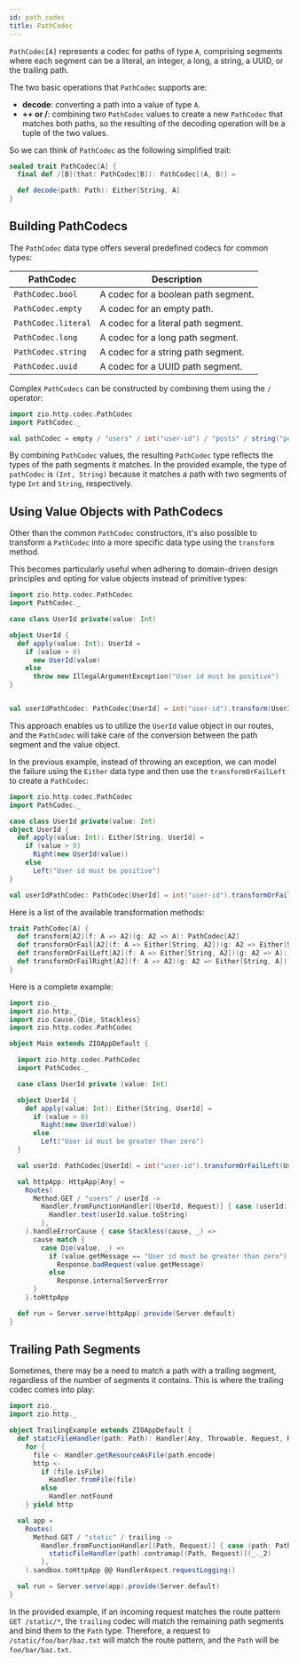```yaml
---
id: path_codec
title: PathCodec
---
```


`PathCodec[A]` represents a codec for paths of type `A`, comprising segments where each segment can be a literal, an integer, a long, a string, a UUID, or the trailing path.

The two basic operations that `PathCodec` supports are:

- **decode**: converting a path into a value of type `A`.
- **++ or /**: combining two `PathCodec` values to create a new `PathCodec` that matches both paths, so the resulting of the decoding operation will be a tuple of the two values.

So we can think of `PathCodec` as the following simplified trait:

```scala
sealed trait PathCodec[A] {
  final def /[B](that: PathCodec[B]): PathCodec[(A, B)] =

  def decode(path: Path): Either[String, A]
}
```

## Building PathCodecs

The `PathCodec` data type offers several predefined codecs for common types:

| PathCodec           | Description                         |
|---------------------|-------------------------------------|
| `PathCodec.bool`    | A codec for a boolean path segment. |
| `PathCodec.empty`   | A codec for an empty path.          |
| `PathCodec.literal` | A codec for a literal path segment. |
| `PathCodec.long`    | A codec for a long path segment.    |
| `PathCodec.string`  | A codec for a string path segment.  |
| `PathCodec.uuid`    | A codec for a UUID path segment.    |

Complex `PathCodecs` can be constructed by combining them using the `/` operator:

```scala mdoc:compile-only
import zio.http.codec.PathCodec
import PathCodec._

val pathCodec = empty / "users" / int("user-id") / "posts" / string("post-id")
```

By combining `PathCodec` values, the resulting `PathCodec` type reflects the types of the path segments it matches. In the provided example, the type of `pathCodec` is `(Int, String)` because it matches a path with two segments of type `Int` and `String`, respectively.

## Using Value Objects with PathCodecs

Other than the common `PathCodec` constructors, it's also possible to transform a `PathCodec` into a more specific data type using the `transform` method.

This becomes particularly useful when adhering to domain-driven design principles and opting for value objects instead of primitive types:

```scala mdoc:compile-only
import zio.http.codec.PathCodec
import PathCodec._

case class UserId private(value: Int)

object UserId {
  def apply(value: Int): UserId =
    if (value > 0) 
      new UserId(value)
    else 
      throw new IllegalArgumentException("User id must be positive")
}


val userIdPathCodec: PathCodec[UserId] = int("user-id").transform(UserId.apply)(_.value)
```

This approach enables us to utilize the `UserId` value object in our routes, and the `PathCodec` will take care of the conversion between the path segment and the value object.

In the previous example, instead of throwing an exception, we can model the failure using the `Either` data type and then use the `transformOrFailLeft` to create a `PathCodec`:

```scala mdoc:compile-only
import zio.http.codec.PathCodec
import PathCodec._

case class UserId private(value: Int)
object UserId {
  def apply(value: Int): Either[String, UserId] =
    if (value > 0) 
      Right(new UserId(value))
    else 
      Left("User id must be positive")
}

val userIdPathCodec: PathCodec[UserId] = int("user-id").transformOrFailLeft(UserId.apply)(_.value)
```

Here is a list of the available transformation methods:

```scala
trait PathCodec[A] {
  def transform[A2](f: A => A2)(g: A2 => A): PathCodec[A2]
  def transformOrFail[A2](f: A => Either[String, A2])(g: A2 => Either[String, A]): PathCodec[A2]
  def transformOrFailLeft[A2](f: A => Either[String, A2])(g: A2 => A): PathCodec[A2]
  def transformOrFailRight[A2](f: A => A2)(g: A2 => Either[String, A]): PathCodec[A2]
}
```

Here is a complete example:

```scala mdoc:compile-only
import zio._
import zio.http._
import zio.Cause.{Die, Stackless}
import zio.http.codec.PathCodec

object Main extends ZIOAppDefault {

  import zio.http.codec.PathCodec
  import PathCodec._

  case class UserId private (value: Int)

  object UserId {
    def apply(value: Int): Either[String, UserId] =
      if (value > 0)
        Right(new UserId(value))
      else
        Left("User id must be greater than zero")
  }

  val userId: PathCodec[UserId] = int("user-id").transformOrFailLeft(UserId.apply)(_.value)

  val httpApp: HttpApp[Any] =
    Routes(
      Method.GET / "users" / userId ->
        Handler.fromFunctionHandler[(UserId, Request)] { case (userId: UserId, request: Request) =>
          Handler.text(userId.value.toString)
        },
    ).handleErrorCause { case Stackless(cause, _) =>
      cause match {
        case Die(value, _) =>
          if (value.getMessage == "User id must be greater than zero")
            Response.badRequest(value.getMessage)
          else
            Response.internalServerError
      }
    }.toHttpApp

  def run = Server.serve(httpApp).provide(Server.default)
}
```

## Trailing Path Segments

Sometimes, there may be a need to match a path with a trailing segment, regardless of the number of segments it contains. This is where the trailing codec comes into play:

```scala mdoc:compile-only
import zio._
import zio.http._

object TrailingExample extends ZIOAppDefault {
  def staticFileHandler(path: Path): Handler[Any, Throwable, Request, Response] =
    for {
      file <- Handler.getResourceAsFile(path.encode)
      http <-
        if (file.isFile)
          Handler.fromFile(file)
        else
          Handler.notFound
    } yield http

  val app =
    Routes(
      Method.GET / "static" / trailing ->
        Handler.fromFunctionHandler[(Path, Request)] { case (path: Path, _: Request) =>
          staticFileHandler(path).contramap[(Path, Request)](_._2)
        },
    ).sandbox.toHttpApp @@ HandlerAspect.requestLogging()

  val run = Server.serve(app).provide(Server.default)
}
```

In the provided example, if an incoming request matches the route pattern `GET /static/*`, the `trailing` codec will match the remaining path segments and bind them to the `Path` type. Therefore, a request to `/static/foo/bar/baz.txt` will match the route pattern, and the `Path` will be `foo/bar/baz.txt`.
